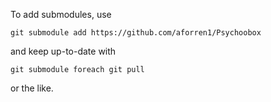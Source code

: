 To add submodules, use

```
git submodule add https://github.com/aforren1/Psychoobox
```

and keep up-to-date with

```
git submodule foreach git pull
```

or the like.
